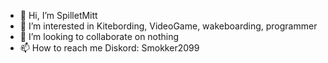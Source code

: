 - 👋 Hi, I’m SpilletMitt
- 👀 I’m interested in Kitebording, VideoGame, wakeboarding, programmer
- 💞️ I’m looking to collaborate on nothing
- 📫 How to reach me
Diskord: Smokker2099
<!---
SpilletMitt/SpilletMitt is a ✨ special ✨ repository because its `README.md` (this file) appears on your GitHub profile.
You can click the Preview link to take a look at your changes.
--->
